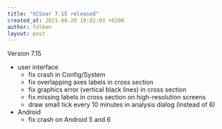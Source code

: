 ```yaml
---
title: "XCSoar 7.15 released"
created_at: 2021-08-20 19:02:03 +0200
author: folken
layout: post
---
```


Version 7.15 
* user interface
  - fix crash in Config/System
  - fix overlapping axes labels in cross section
  - fix graphics error (vertical black lines) in cross section
  - fix missing labels in cross section on high-resolution screens
  - draw small tick every 10 minutes in analysis dialog (instead of 6)
* Android
  - fix crash on Android 5 and 6
